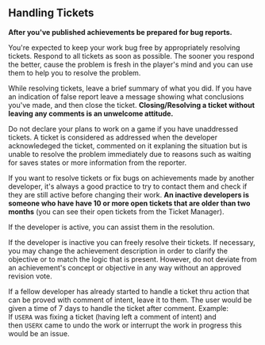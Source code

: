## Handling Tickets

**After you've published achievements be prepared for bug reports.**

You're expected to keep your work bug free by appropriately resolving tickets. Respond to all tickets as soon as possible. The sooner you respond the better, cause the problem is fresh in the player's mind and you can use them to help you to resolve the problem.

While resolving tickets, leave a brief summary of what you did. If you have an indication of false report leave a message showing what conclusions you've made, and then close the ticket. **Closing/Resolving a ticket without leaving any comments is an unwelcome attitude.**

Do not declare your plans to work on a game if you have unaddressed tickets. A ticket is considered as addressed when the developer acknowledeged the ticket, commented on it explaning the situation but is unable to resolve the problem immediately due to reasons such as waiting for saves states or more information from the reporter.

If you want to resolve tickets or fix bugs on achievements made by another developer, it's always a good practice to try to contact them and check if they are still active before changing their work. **An inactive developers is someone who have have 10 or more open tickets that are older than two months** (you can see their open tickets from the Ticket Manager).

If the developer is active, you can assist them in the resolution.

If the developer is inactive you can freely resolve their tickets. If necessary, you may change the achievement description in order to clarify the objective or to match the logic that is present. However, do not deviate from an achievement's concept or objective in any way without an approved revision vote.

If a fellow developer has already started to handle a ticket thru action that can be proved with comment of intent, leave it to them. The user would be given a time of 7 days to handle the ticket after comment. Example: If `USERA` was fixing a ticket (having left a comment of intent) and then `USERX` came to undo the work or interrupt the work in progress this would be an issue.